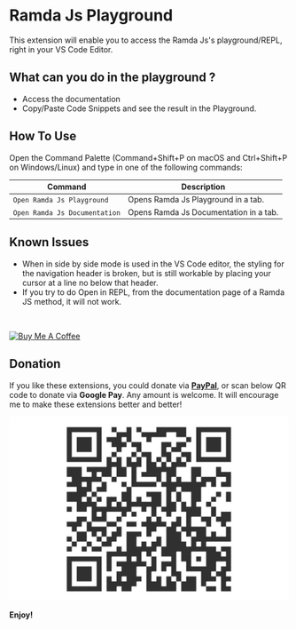 # Ramda Js Playground
This extension will enable you to access the Ramda Js's playground/REPL, right in your VS Code Editor.

## What can you do in the playground ?
- Access the documentation
- Copy/Paste Code Snippets and see the result in the Playground.

## How To Use

Open the Command Palette (Command+Shift+P on macOS and Ctrl+Shift+P on Windows/Linux) and type in one of the following commands:

| Command                               | Description                                                                           |
| ------------------------------------- | ------------------------------------------------------------------------------------- |
| `Open Ramda Js Playground`            | Opens Ramda Js Playground in a tab.                                                   |
| `Open Ramda Js Documentation`         | Opens Ramda Js Documentation in a tab.                                                |

## Known Issues
- When in side by side mode is used in the VS Code editor, the styling for the navigation header is broken, but is still workable by placing your cursor at a line no below that header.
- If you try to do Open in REPL, from the documentation page of a Ramda JS method, it will not work.

<br/>

<a href="https://www.buymeacoffee.com/demystifyingjs" target="_blank"><img src="https://cdn.buymeacoffee.com/buttons/v2/default-yellow.png" alt="Buy Me A Coffee" style="height: 60px !important;width: 217px !important;" ></a>

## Donation

If you like these extensions, you could donate via **[PayPal](https://www.paypal.com/paypalme/demystifyingjs)**, or scan below QR code to donate via **Google Pay**. Any amount is welcome. It will encourage me to make these extensions better and better!

![Gpay](images/gpay.jpeg)

**Enjoy!**
